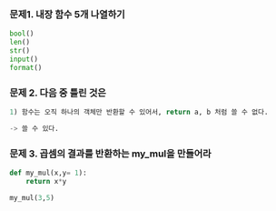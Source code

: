 ### 문제1. 내장 함수 5개 나열하기

```python
bool()
len()
str()
input()
format()
```



### 문제 2. 다음 중 틀린 것은

```python
1) 함수는 오직 하나의 객체만 반환할 수 있어서, return a, b 처럼 쓸 수 없다.

-> 쓸 수 있다.
```



### 문제 3.  곱셈의 결과를 반환하는 my_mul을 만들어라



```python
def my_mul(x,y= 1):
    return x*y

my_mul(3,5)
    
```



